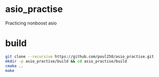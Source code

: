 # asio_practise
Practicing nonboost asio

# build


```sh
git clone --recursive https://github.com/poul250/asio_practise.git
mkdir -p asio_practise/build && cd asio_practise/build
cmake ..
make
```
